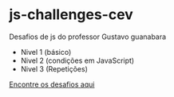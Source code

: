 # js-challenges-cev
 Desafios de js do professor Gustavo guanabara

- Nivel 1 (básico)
- Nivel 2 (condições em JavaScript)
- Nivel 3 (Repetições)

<a href="https://gustavoguanabara.github.io/javascript/exercicios/"> Encontre os desafios aqui </a>